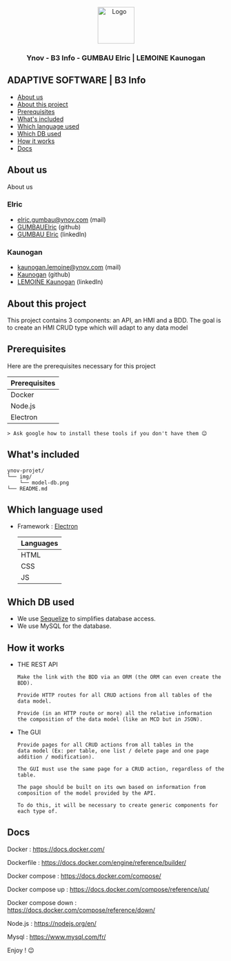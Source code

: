 <p align="center">
  <a href="https://example.com/">
    <img src="https://pbs.twimg.com/profile_images/979714483387092994/PMI-aUXp_400x400.jpg" alt="Logo" width=85 height=85>
  </a>

  <h3 align="center">Ynov - B3 Info - GUMBAU Elric | LEMOINE Kaunogan</h3>
</p>

## ADAPTIVE SOFTWARE | B3 Info

- [About us](#About-us)
- [About this project](#About-this-project)
- [Prerequisites](#Prerequisites)
- [What's included](#whats-included)
- [Which language used](#Which-language-used)
- [Which DB used](#Which-db-used)
- [How it works](#How-it-works)
- [Docs](#Docs)

## About us

About us

### Elric

- elric.gumbau@ynov.com (mail)
- [GUMBAUElric](https://github.com/GUMBAUElric) (github)
- [GUMBAU Elric](https://fr.linkedin.com/in/elric-gumbau-30943417a/) (linkedIn)

### Kaunogan

- kaunogan.lemoine@ynov.com (mail)
- [Kaunogan](https://github.com/Kaunogan) (github)
- [LEMOINE Kaunogan](https://fr.linkedin.com/in/kaunogan-lemoine-7869a6189) (linkedIn)

## About this project


This project contains 3 components: an API, an HMI and a BDD. The goal is to create an HMI
CRUD type which will adapt to any data model
 

## Prerequisites

Here are the prerequisites necessary for this project
     
   |      Prerequisites     |         
   | ---------------------- |
   |        Docker          |      
   |        Node.js         |   
   |        Electron        |   

    > Ask google how to install these tools if you don't have them 😉

## What's included

```text
ynov-projet/
└── img/
    └── model-db.png
└── README.md
```

## Which language used

- Framework : <a href="https://electronjs.org">Electron</a>

   |     Languages     |         
   | ----------------- |
   |        HTML       |      
   |        CSS        | 
   |        JS         | 


## Which DB used

- We use <a href="https://sequelize.org">Sequelize</a> to simplifies database access.
- We use MySQL for the database.


## How it works

- THE REST API

      Make the link with the BDD via an ORM (the ORM can even create the BDD).

      Provide HTTP routes for all CRUD actions from all tables of the data model.

      Provide (in an HTTP route or more) all the relative information
      the composition of the data model (like an MCD but in JSON).

- The GUI

      Provide pages for all CRUD actions from all tables in the
      data model (Ex: per table, one list / delete page and one page addition / modification).

      The GUI must use the same page for a CRUD action, regardless of the table.

      The page should be built on its own based on information from 
      composition of the model provided by the API.

      To do this, it will be necessary to create generic components for each type of.

## Docs

Docker              : https://docs.docker.com/

Dockerfile          : https://docs.docker.com/engine/reference/builder/

Docker compose      : https://docs.docker.com/compose/

Docker compose up   : https://docs.docker.com/compose/reference/up/

Docker compose down : https://docs.docker.com/compose/reference/down/

Node.js             : https://nodejs.org/en/

Mysql               : https://www.mysql.com/fr/

Enjoy ! 😉